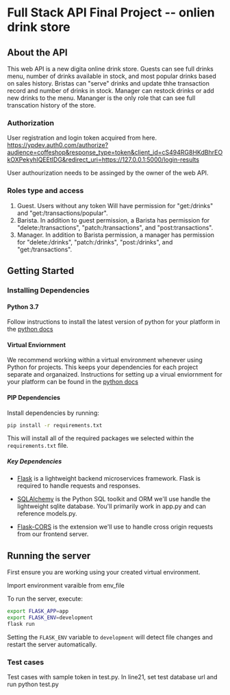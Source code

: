 # Full Stack API Final Project -- onlien drink store

## About the API
This web API is a new digita online drink store. Guests can see full drinks menu, number of drinks available in stock, and most popular drinks based on sales history. 
Bristas can "serve" drinks and update thhe transaction record and number of drinks in stock. Manager can restock drinks or add new drinks to the menu. Mananger is the only role that can see full transcation history of the store.

### Authorization
User registration and login token acquired from here. 
https://ypdev.auth0.com/authorize?audience=coffeshop&response_type=token&client_id=cS494RG8HKdBhrEOkOXPekyhIQEEtIDG&redirect_uri=https://127.0.0.1:5000/login-results

User authourization needs to be assinged by the owner of the web API. 

### Roles type and access
1. Guest. Users without any token Will have permission for "get:/drinks" and "get:/transactions/popular".
2. Barista. In addition to guest permission, a Barista has permission for "delete:/transactions", "patch:/transactions", and "post:transactions". 
3. Manager. In addition to Barista permission, a manager has permission for "delete:/drinks", "patch:/drinks", "post:/drinks", and "get:/transactions".



## Getting Started
### Installing Dependencies

#### Python 3.7

Follow instructions to install the latest version of python for your platform in the [python docs](https://docs.python.org/3/using/unix.html#getting-and-installing-the-latest-version-of-python)

#### Virtual Enviornment

We recommend working within a virtual environment whenever using Python for projects. This keeps your dependencies for each project separate and organaized. Instructions for setting up a virual enviornment for your platform can be found in the [python docs](https://packaging.python.org/guides/installing-using-pip-and-virtual-environments/)

#### PIP Dependencies

Install dependencies by running:

```bash
pip install -r requirements.txt
```

This will install all of the required packages we selected within the `requirements.txt` file.

##### Key Dependencies

- [Flask](http://flask.pocoo.org/)  is a lightweight backend microservices framework. Flask is required to handle requests and responses.

- [SQLAlchemy](https://www.sqlalchemy.org/) is the Python SQL toolkit and ORM we'll use handle the lightweight sqlite database. You'll primarily work in app.py and can reference models.py. 

- [Flask-CORS](https://flask-cors.readthedocs.io/en/latest/#) is the extension we'll use to handle cross origin requests from our frontend server. 

## Running the server

First ensure you are working using your created virtual environment.

Import environment varaible from  env_file

To run the server, execute:

```bash
export FLASK_APP=app
export FLASK_ENV=development
flask run
```

Setting the `FLASK_ENV` variable to `development` will detect file changes and restart the server automatically.

### Test cases
Test cases with sample token in test.py. In line21, set test database url and run python test.py 
